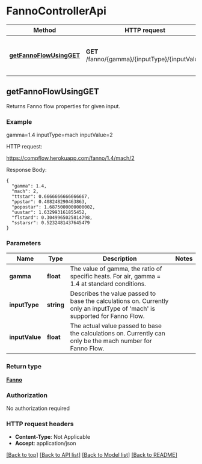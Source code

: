 # FannoControllerApi


Method | HTTP request | Description
------------- | ------------- | -------------
[**getFannoFlowUsingGET**](FannoControllerApi.md#getFannoFlowUsingGET) | **GET** /fanno/{gamma}/{inputType}/{inputValue} | Returns Fanno flow properties for given input.


## **getFannoFlowUsingGET**

Returns Fanno flow properties for given input.

### Example

 gamma=1.4 inputType=mach inputValue=2
 
 HTTP request:
 
 https://compflow.herokuapp.com/fanno/1.4/mach/2
 
 Response Body:
````
{
  "gamma": 1.4,
  "mach": 2,
  "ttstar": 0.6666666666666667,
  "ppstar": 0.408248290463863,
  "popostar": 1.6875000000000002,
  "uustar": 1.632993161855452,
  "flstard": 0.3049965025814798,
  "sstarsr": 0.5232481437645479
}
````

### Parameters

Name | Type | Description  | Notes
------------- | ------------- | ------------- | -------------
 **gamma** | **float** | The value of gamma, the ratio of specific heats. For air, gamma = 1.4 at standard conditions. |
 **inputType** | **string** | Describes the value passed to base the calculations on. Currently only an inputType of 'mach' is supported for Fanno Flow. |
 **inputValue** | **float** | The actual value passed to base the calculations on. Currently can only be the mach number for Fanno Flow. |

### Return type

[**Fanno**](Fanno.md)

### Authorization

No authorization required

### HTTP request headers

 - **Content-Type**: Not Applicable
 - **Accept**: application/json

[[Back to top]](#) [[Back to API list]](../README.md#documentation-for-api-endpoints) [[Back to Model list]](../README.md#documentation-for-models) [[Back to README]](../README.md)

